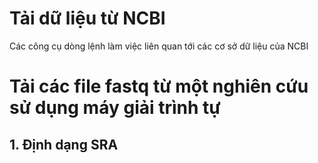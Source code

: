 # Tải dữ liệu từ NCBI
Các công cụ dòng lệnh làm việc liên quan tới các cơ sở dữ liệu của NCBI

# Tải các file fastq từ một nghiên cứu sử dụng máy giải trình tự
## 1. Định dạng SRA
